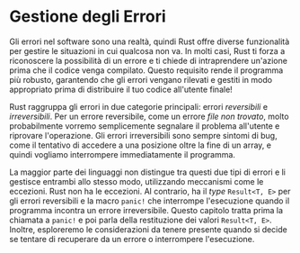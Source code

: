 # Gestione degli Errori

Gli errori nel software sono una realtà, quindi Rust offre diverse funzionalità
per gestire le situazioni in cui qualcosa non va. In molti casi, Rust ti forza a
riconoscere la possibilità di un errore e ti chiede di intraprendere un'azione
prima che il codice venga compilato. Questo requisito rende il programma più
robusto, garantendo che gli errori vengano rilevati e gestiti in modo
appropriato prima di distribuire il tuo codice all'utente finale!

Rust raggruppa gli errori in due categorie principali: errori _reversibili_ e
_irreversibili_. Per un errore reversibile, come un errore _file non trovato_,
molto probabilmente vorremo semplicemente segnalare il problema all'utente e
riprovare l'operazione. Gli errori irreversibili sono sempre sintomi di bug,
come il tentativo di accedere a una posizione oltre la fine di un array, e
quindi vogliamo interrompere immediatamente il programma.

La maggior parte dei linguaggi non distingue tra questi due tipi di errori e li
gestisce entrambi allo stesso modo, utilizzando meccanismi come le eccezioni.
Rust non ha le eccezioni. Al contrario, ha il _type_ `Result<T, E>` per gli
errori reversibili e la macro `panic!` che interrompe l'esecuzione quando il
programma incontra un errore irreversibile. Questo capitolo tratta prima la
chiamata a `panic!` e poi parla della restituzione dei valori `Result<T, E>`.
Inoltre, esploreremo le considerazioni da tenere presente quando si decide se
tentare di recuperare da un errore o interrompere l'esecuzione.
